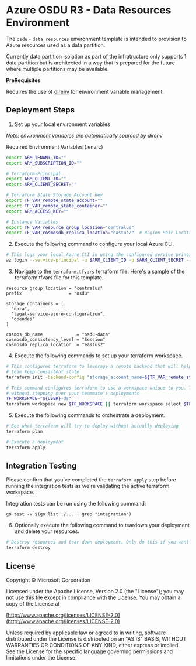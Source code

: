 # Azure OSDU R3 - Data Resources Environment

The `osdu` - `data_resources` environment template is intended to provision to Azure resources used as a data partition.

Currently data partition isolation as part of the infratructure only supports 1 data partition but is architected in a way that is prepared for the future where multiple partitions may be available.

__PreRequisites__

Requires the use of [direnv](https://direnv.net/) for environment variable management.

## Deployment Steps

1. Set up your local environment variables

*Note: environment variables are automatically sourced by direnv*

Required Environment Variables (.envrc)
```bash
export ARM_TENANT_ID=""           
export ARM_SUBSCRIPTION_ID=""  

# Terraform-Principal
export ARM_CLIENT_ID=""
export ARM_CLIENT_SECRET=""

# Terraform State Storage Account Key
export TF_VAR_remote_state_account=""
export TF_VAR_remote_state_container=""
export ARM_ACCESS_KEY=""

# Instance Variables
export TF_VAR_resource_group_location="centralus"
export TF_VAR_cosmosdb_replica_location="eastus2"  # Region Pair Location
```

2. Execute the following command to configure your local Azure CLI.

```bash
# This logs your local Azure CLI in using the configured service principal.
az login --service-principal -u $ARM_CLIENT_ID -p $ARM_CLIENT_SECRET --tenant $ARM_TENANT_ID
```

3. Navigate to the `terraform.tfvars` terraform file. Here's a sample of the terraform.tfvars file for this template.

```HCL
resource_group_location = "centralus"
prefix                  = "osdu"

storage_containers = [
  "data",
  "legal-service-azure-configuration",
  "opendes"
]

cosmos_db_name             = "osdu-data"
cosmosdb_consistency_level = "Session"
cosmosdb_replica_location  = "eastus2"
```

4. Execute the following commands to set up your terraform workspace.

```bash
# This configures terraform to leverage a remote backend that will help you and your
# team keep consistent state
terraform init -backend-config "storage_account_name=${TF_VAR_remote_state_account}" -backend-config "container_name=${TF_VAR_remote_state_container}"

# This command configures terraform to use a workspace unique to you. This allows you to work
# without stepping over your teammate's deployments
TF_WORKSPACE="${USER}-ds"
terraform workspace new $TF_WORKSPACE || terraform workspace select $TF_WORKSPACE
```

5. Execute the following commands to orchestrate a deployment.

```bash
# See what terraform will try to deploy without actually deploying
terraform plan

# Execute a deployment
terraform apply
```

## Integration Testing

Please confirm that you've completed the `terraform apply` step before running the integration tests as we're validating the active terraform workspace.

Integration tests can be run using the following command:

```
go test -v $(go list ./... | grep "integration")
```

6. Optionally execute the following command to teardown your deployment and delete your resources.

```bash
# Destroy resources and tear down deployment. Only do this if you want to destroy your deployment.
terraform destroy
```

## License
Copyright © Microsoft Corporation

Licensed under the Apache License, Version 2.0 (the "License");
you may not use this file except in compliance with the License.
You may obtain a copy of the License at 

[http://www.apache.org/licenses/LICENSE-2.0](http://www.apache.org/licenses/LICENSE-2.0)

Unless required by applicable law or agreed to in writing, software
distributed under the License is distributed on an "AS IS" BASIS,
WITHOUT WARRANTIES OR CONDITIONS OF ANY KIND, either express or implied.
See the License for the specific language governing permissions and
limitations under the License.